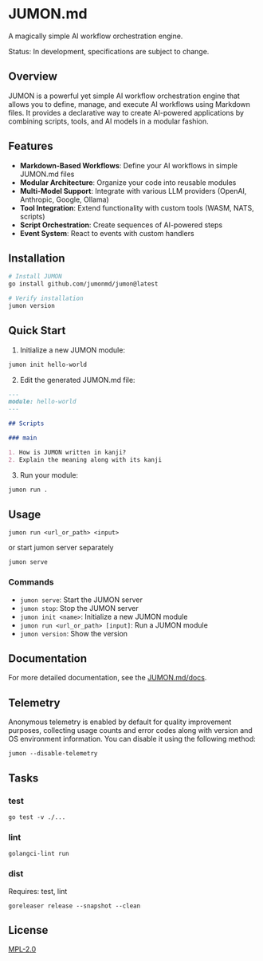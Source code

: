 # JUMON.md

A magically simple AI workflow orchestration engine.

Status: In development, specifications are subject to change.

## Overview

JUMON is a powerful yet simple AI workflow orchestration engine that allows you to define, manage, and execute AI workflows using Markdown files. It provides a declarative way to create AI-powered applications by combining scripts, tools, and AI models in a modular fashion.

## Features

- **Markdown-Based Workflows**: Define your AI workflows in simple JUMON.md files
- **Modular Architecture**: Organize your code into reusable modules
- **Multi-Model Support**: Integrate with various LLM providers (OpenAI, Anthropic, Google, Ollama)
- **Tool Integration**: Extend functionality with custom tools (WASM, NATS, scripts)
- **Script Orchestration**: Create sequences of AI-powered steps
- **Event System**: React to events with custom handlers

## Installation

```bash
# Install JUMON
go install github.com/jumonmd/jumon@latest

# Verify installation
jumon version
```

## Quick Start

1. Initialize a new JUMON module:

```bash
jumon init hello-world
```

2. Edit the generated JUMON.md file:

```markdown
---
module: hello-world
---

## Scripts

### main

1. How is JUMON written in kanji?
2. Explain the meaning along with its kanji
```

3. Run your module:

```bash
jumon run .
```

## Usage

```
jumon run <url_or_path> <input>
```

or start jumon server separately

```
jumon serve
```

### Commands

- `jumon serve`: Start the JUMON server
- `jumon stop`: Stop the JUMON server
- `jumon init <name>`: Initialize a new JUMON module
- `jumon run <url_or_path> [input]`: Run a JUMON module
- `jumon version`: Show the version

## Documentation

For more detailed documentation, see the [JUMON.md/docs](https://JUMON.md/docs).

## Telemetry

Anonymous telemetry is enabled by default for quality improvement purposes, collecting usage counts and error codes along with version and OS environment information. You can disable it using the following method:

```
jumon --disable-telemetry
```


## Tasks

### test

```
go test -v ./...
```

### lint

```
golangci-lint run
```

### dist

Requires: test, lint

```
goreleaser release --snapshot --clean
```

## License

[MPL-2.0](LICENSE)

